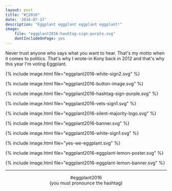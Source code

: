 ```yaml
---
layout: post
title: "#🍆2016"
date: '2016-07-17'
description: "Eggplant eggplant eggplant eggplant!"
image:
    file: "eggplant2016-hashtag-sign-purple.svg"
    dontIncludeOnPage: yes
---
```



Never trust anyone who says what you want to hear. That's my motto when it comes to politics. That's why I wrote-in Kony back in 2012 and that's why this year I'm voting Eggplant.

{% include image.html file="eggplant2016-white-sign2.svg" %}

{% include image.html file="eggplant2016-button-image.svg" %}

{% include image.html file="eggplant2016-hashtag-sign-purple.svg" %}

{% include image.html file="eggplant2016-vets-sign1.svg" %}

{% include image.html file="eggplant2016-silent-majority-logo.svg" %}

{% include image.html file="eggplant2016-banner.svg" %}

{% include image.html file="eggplant2016-white-sign1.svg" %}

{% include image.html file="yes-we-eggplant.svg" %}

{% include image.html file="eggplant2016-eggplant-lemon-poster.svg" %}

{% include image.html file="eggplant2016-eggplant-lemon-banner.svg" %}


----


<p align="center">#eggplant2016<br>(you must pronounce the hashtag)</p>
